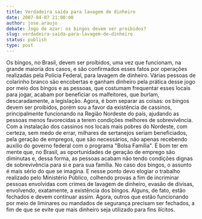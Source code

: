 ```yaml
---
title: Verdadeira saída para lavagem de dinheiro
date: 2007-04-07 21:00:00
author: jose.araujo
debate: Jogo de azar: os bingos devem ser proibidos?
slug: verdadeira-saida-para-lavagem-de-dinheiro
status: publish 
type: post
---
```


Os bingos, no Brasil, devem ser proíbidos, uma vez que funcionam, na grande maioria dos casos, e são confirmados esses fatos por operações realizadas pela Polícia Federal, para lavagem de dinheiro. Várias pessoas de colarinho branco são encobertas e ganham dinheiro pela prática desse jogo por meio dos bingos e as pessoas, que costumam frequentar esses locais para jogar, acabam por beneficiar os malfeitores, que burlam, descaradamente, a legislação. Agora, é bom separar as coisas: os bingos devem ser proibidos, porém sou a favor da existência de cassinos, principalmente funcionando na Região Nordeste do país, ajudando as pessoas menos favorecidas a terem condições melhores de sobrevivência. Com a instalação dos cassinos nos locais mais pobres do Nordeste, com certeza, sem medo de errar, milhares de sertanejos seriam beneficiados, pela geração de empregos, que são necessários, não apenas recebendo auxílio do governo federal com o programa "Bolsa Família". É bom ter em mente que, no Brasil, as oportunidades de geração de emprego são diminutas e, dessa forma, as pessoas acabam não tendo condições dignas de sobrevivência para si e para sua família. No caso dos bingos, o assunto é mais sério do que se imagina. E nesse ponto devo elogiar o trabalho realizado pelo Ministério Público, colhendo provas a fim de incriminar pessoas envolvidas com crimes de lavagem de dinheiro, evasão de divisas, envolvendo, exatamente, a existência dos bingos. Alguns, de fato, estão fechados e devem continuar assim. Agora, outros que estão funcionando por meio de liminares ou mandados de segurança precisam ser fechados, a fim de que se evite que mais dinheiro seja utilizado para fins ilícitos.
